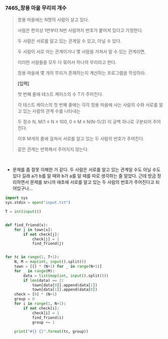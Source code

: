 ### 7465_창용 마을 무리의 개수

> 창용 마을에는 N명의 사람이 살고 있다.
>
> 사람은 편의상 1번부터 N번 사람까지 번호가 붙어져 있다고 가정한다.
>
> 두 사람은 서로를 알고 있는 관계일 수 있고, 아닐 수 있다.
>
> 두 사람이 서로 아는 관계이거나 몇 사람을 거쳐서 알 수 있는 관계라면,
>
> 이러한 사람들을 모두 다 묶어서 하나의 무리라고 한다.
>
> 창용 마을에 몇 개의 무리가 존재하는지 계산하는 프로그램을 작성하라.
>
> 
> **[입력]**
>
> 첫 번째 줄에 테스트 케이스의 수 T가 주어진다.
>
> 각 테스트 케이스의 첫 번째 줄에는 각각 창용 마을에 사는 사람의 수와 서로를 알고 있는 사람의 관계 수를 나타내는
>
> 두 정수 N, M(1 ≤ N ≤ 100, 0 ≤ M ≤ N(N-1)/2) 이 공백 하나로 구분되어 주어진다.
>
> 이후 M개의 줄에 걸쳐서 서로를 알고 있는 두 사람의 번호가 주어진다.
>
> 같은 관계는 반복해서 주어지지 않는다.

<br/>

- 문제를 좀 잘못 이해한 거 같다. 두 사람은 서로를 알고 있는 관계일 수도 아닐 수도 있다 길래 a가 b를 알 때와 b가 a를 알 때를 따로 생각하는 줄 알았다. 근데 방금 정리하면서 문제를 보니까 애초에 서로를 알고 있는 두 사람의 번호가 주어진다고 되어있구나...

```python
import sys
sys.stdin = open("input.txt")

T = int(input())


def find_friend(x):
    for j in town[x]:
        if not check[j]:
            check[j] = 1
            find_friend(j)


for tc in range(1, T+1):
    N, M = map(int, input().split())
    town = [[] * (N+1) for _ in range(N+1)]
    for _ in range(M):
        data = list(map(int, input().split()))
        if len(data) == 2:
            town[data[0]].append(data[1])
            town[data[1]].append(data[0])
    check = [0] * (N+1)
    group = 0
    for i in range(1, N+1):
        if not check[i]:
            check[i] = 1
            find_friend(i)
            group += 1
    
    print("#{} {}".format(tc, group))
```

